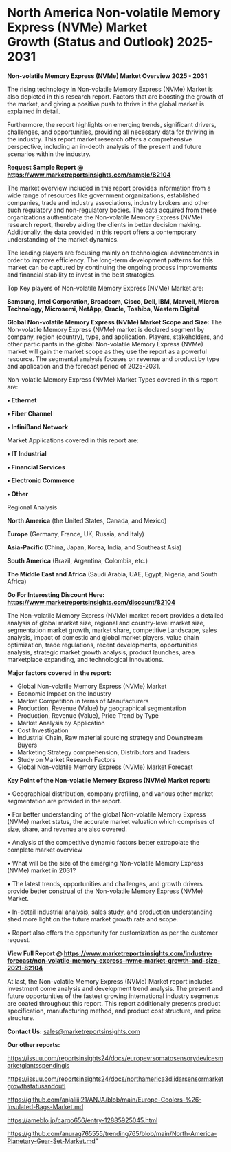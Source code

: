 # North America Non-volatile Memory Express (NVMe) Market Growth (Status and Outlook) 2025-2031

<Strong> Non-volatile Memory Express (NVMe) Market Overview 2025 - 2031</strong>

The rising technology in Non-volatile Memory Express (NVMe) Market is also depicted in this research report. Factors that are boosting the growth of the market, and giving a positive push to thrive in the global market is explained in detail.

Furthermore, the report highlights on emerging trends, significant drivers, challenges, and opportunities, providing all necessary data for thriving in the industry. This report market research offers a comprehensive perspective, including an in-depth analysis of the present and future scenarios within the industry.

<strong>Request Sample Report @ <a href=https://www.marketreportsinsights.com/sample/82104>https://www.marketreportsinsights.com/sample/82104</a></strong>

The market overview included in this report provides information from a wide range of resources like government organizations, established companies, trade and industry associations, industry brokers and other such regulatory and non-regulatory bodies. The data acquired from these organizations authenticate the Non-volatile Memory Express (NVMe) research report, thereby aiding the clients in better decision making. Additionally, the data provided in this report offers a contemporary understanding of the market dynamics.

The leading players are focusing mainly on technological advancements in order to improve efficiency. The long-term development patterns for this market can be captured by continuing the ongoing process improvements and financial stability to invest in the best strategies.

Top Key players of Non-volatile Memory Express (NVMe) Market are:

<strong>Samsung, Intel Corporation, Broadcom, Cisco, Dell, IBM, Marvell, Micron Technology, Microsemi, NetApp, Oracle, Toshiba, Western Digital</strong>

<strong><b>Global Non-volatile Memory Express (NVMe) Market Scope and Size:</b></strong>
The Non-volatile Memory Express (NVMe) market is declared segment by company, region (country), type, and application. Players, stakeholders, and other participants in the global Non-volatile Memory Express (NVMe) market will gain the market scope as they use the report as a powerful resource. The segmental analysis focuses on revenue and product by type and application and the forecast period of 2025-2031.

Non-volatile Memory Express (NVMe) Market Types covered in this report are:

<strong>• Ethernet

• Fiber Channel

• InfiniBand Network</strong>

Market Applications covered in this report are:

<strong>• IT Industrial

• Financial Services

• Electronic Commerce

• Other</strong> 

Regional Analysis

<strong>North America</strong> (the United States, Canada, and Mexico)

<strong>Europe</strong> (Germany, France, UK, Russia, and Italy)

<strong>Asia-Pacific</strong> (China, Japan, Korea, India, and Southeast Asia)

<strong>South America</strong> (Brazil, Argentina, Colombia, etc.)

<strong>The Middle East and Africa</strong> (Saudi Arabia, UAE, Egypt, Nigeria, and South Africa)

<strong>Go For Interesting Discount Here: <a href=https://www.marketreportsinsights.com/discount/82104>https://www.marketreportsinsights.com/discount/82104</a></strong>

The Non-volatile Memory Express (NVMe) market report provides a detailed analysis of global market size, regional and country-level market size, segmentation market growth, market share, competitive Landscape, sales analysis, impact of domestic and global market players, value chain optimization, trade regulations, recent developments, opportunities analysis, strategic market growth analysis, product launches, area marketplace expanding, and technological innovations.

<strong><b>Major factors covered in the report:</b></strong>
<ul>
  <li>Global Non-volatile Memory Express (NVMe) Market </li>
  <li>Economic Impact on the Industry</li>
  <li>Market Competition in terms of Manufacturers</li>
  <li>Production, Revenue (Value) by geographical segmentation</li>
  <li>Production, Revenue (Value), Price Trend by Type</li>
  <li>Market Analysis by Application</li>
  <li>Cost Investigation</li>
  <li>Industrial Chain, Raw material sourcing strategy and Downstream Buyers</li>
  <li>Marketing Strategy comprehension, Distributors and Traders</li>
  <li>Study on Market Research Factors</li>
  <li>Global Non-volatile Memory Express (NVMe) Market Forecast</li>
</ul>

<strong><b>Key Point of the Non-volatile Memory Express (NVMe) Market report:</b></strong>

• Geographical distribution, company profiling, and various other market segmentation are provided in the report.

• For better understanding of the global Non-volatile Memory Express (NVMe) market status, the accurate market valuation which comprises of size, share, and revenue are also covered.

• Analysis of the competitive dynamic factors better extrapolate the complete market overview

• What will be the size of the emerging Non-volatile Memory Express (NVMe) market in 2031?

• The latest trends, opportunities and challenges, and growth drivers provide better construal of the Non-volatile Memory Express (NVMe) Market.

• In-detail industrial analysis, sales study, and production understanding shed more light on the future market growth rate and scope.

• Report also offers the opportunity for customization as per the customer request.

<strong><b>View Full Report @ <a href=https://www.marketreportsinsights.com/industry-forecast/non-volatile-memory-express-nvme-market-growth-and-size-2021-82104>https://www.marketreportsinsights.com/industry-forecast/non-volatile-memory-express-nvme-market-growth-and-size-2021-82104</a></b></strong>


At last, the Non-volatile Memory Express (NVMe) Market report includes investment come analysis and development trend analysis. The present and future opportunities of the fastest growing international industry segments are coated throughout this report. This report additionally presents product specification, manufacturing method, and product cost structure, and price structure.

<strong>Contact Us:</strong>
sales@marketreportsinsights.com

<strong>Our other reports:</strong>

<a href=https://issuu.com/reportsinsights24/docs/europevrsomatosensorydevicesmarketgiantsspendingis>https://issuu.com/reportsinsights24/docs/europevrsomatosensorydevicesmarketgiantsspendingis</a>

<a href=https://issuu.com/reportsinsights24/docs/northamerica3dlidarsensormarketgrowthstatusandoutl>https://issuu.com/reportsinsights24/docs/northamerica3dlidarsensormarketgrowthstatusandoutl</a>

<a href=https://github.com/anjaliiii21/ANJA/blob/main/Europe-Coolers-%26-Insulated-Bags-Market.md>https://github.com/anjaliiii21/ANJA/blob/main/Europe-Coolers-%26-Insulated-Bags-Market.md</a>

<a href=https://ameblo.jp/cargo656/entry-12885925045.html>https://ameblo.jp/cargo656/entry-12885925045.html</a>

<a href=https://github.com/anurag765555/trending765/blob/main/North-America-Planetary-Gear-Set-Market.md>https://github.com/anurag765555/trending765/blob/main/North-America-Planetary-Gear-Set-Market.md</a>"
